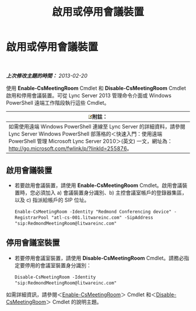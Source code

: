 ﻿---
title: 啟用或停用會議裝置
TOCTitle: 啟用或停用會議裝置
ms:assetid: d5140e38-d015-4706-9bde-cf2fa748c36b
ms:mtpsurl: https://technet.microsoft.com/zh-tw/library/JJ994070(v=OCS.15)
ms:contentKeyID: 52056228
ms.date: 08/10/2015
mtps_version: v=OCS.15
ms.translationtype: HT
---

# 啟用或停用會議裝置

 

_**上次修改主題的時間：** 2013-02-20_

使用 **Enable-CsMeetingRoom** Cmdlet 和 **Disable-CsMeetingRoom** Cmdlet 啟用和停用會議裝置。可從 Lync Server 2013 管理命令介面或 Windows PowerShell 遠端工作階段執行這些 Cmdlet。

<table>
<thead>
<tr class="header">
<th><img src="images/Gg398811.note(OCS.15).gif" title="note" alt="note" />附註：</th>
</tr>
</thead>
<tbody>
<tr class="odd">
<td>如需使用遠端 Windows PowerShell 連線至 Lync Server 的詳細資料，請參閱 Lync Server Windows PowerShell 部落格的＜快速入門：使用遠端 PowerShell 管理 Microsoft Lync Server 2010＞(英文) 一文，網址為：<a href="http://go.microsoft.com/fwlink/p/?linkid=255876">http://go.microsoft.com/fwlink/p/?linkId=255876</a>。</td>
</tr>
</tbody>
</table>



## 啟用會議裝置

  - 若要啟用會議裝置，請使用 **Enable-CsMeetingRoom** Cmdlet。啟用會議裝置時，您必須加入 a) 會議裝置身分識別、b) 主控會議室帳戶的登錄器集區，以及 c) 指派給帳戶的 SIP 位址。
    
        Enable-CsMeetingRoom -Identity "Redmond Conferencing device" -RegistrarPool "atl-cs-001.litwareinc.com" -SipAddress "sip:RedmondMeetingRoom@litwareinc.com"

## 停用會議室裝置

  - 若要停用會議室裝置，請使用 **Disable-CsMeetingRoom** Cmdlet。請務必指定要停用的會議室裝置身分識別：
    
        Disable-CsMeetingRoom -Identity "sip:RedmondMeetingRoom@litwareinc.com"

如需詳細資訊，請參閱＜[Enable-CsMeetingRoom](enable-csmeetingroom.md)＞ Cmdlet 和＜[Disable-CsMeetingRoom](disable-csmeetingroom.md)＞ Cmdlet 的說明主題。

